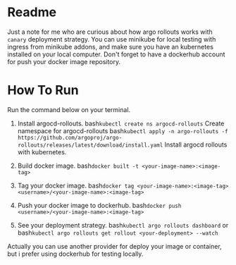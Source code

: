 # Readme

Just a note for me who are curious about how argo rollouts works with `canary` deployment strategy.
You can use minikube for local testing with ingress from minikube addons, and make sure you have an kubernetes installed on your local computer. Don't forget to have a dockerhub account for push your docker image repository.

# How To Run

Run the command below on your terminal.

1. Install argocd-rollouts.
bash```kubectl create ns argocd-rollouts``` Create namespace for argocd-rollouts
bash```kubectl apply -n argo-rollouts -f https://github.com/argoproj/argo-rollouts/releases/latest/download/install.yaml``` Install argocd rollouts with kubernetes.

2. Build docker image.
bash```docker built -t <your-image-name>:<image-tag>```

3. Tag your docker image.
bash```docker tag <your-image-name>:<image-tag> <username>/<your-image-name>:<image-tag>```

4. Push your docker image to dockerhub.
bash```docker push <username>/<your-image-name>:<image-tag>```

5. See your deployment strategy.
bash```kubectl argo rollouts dashboard``` or bash```kubectl argo rollouts get rollout <your-deployment> --watch```

Actually you can use another provider for deploy your image or container, but i prefer using dockerhub for testing locally.
